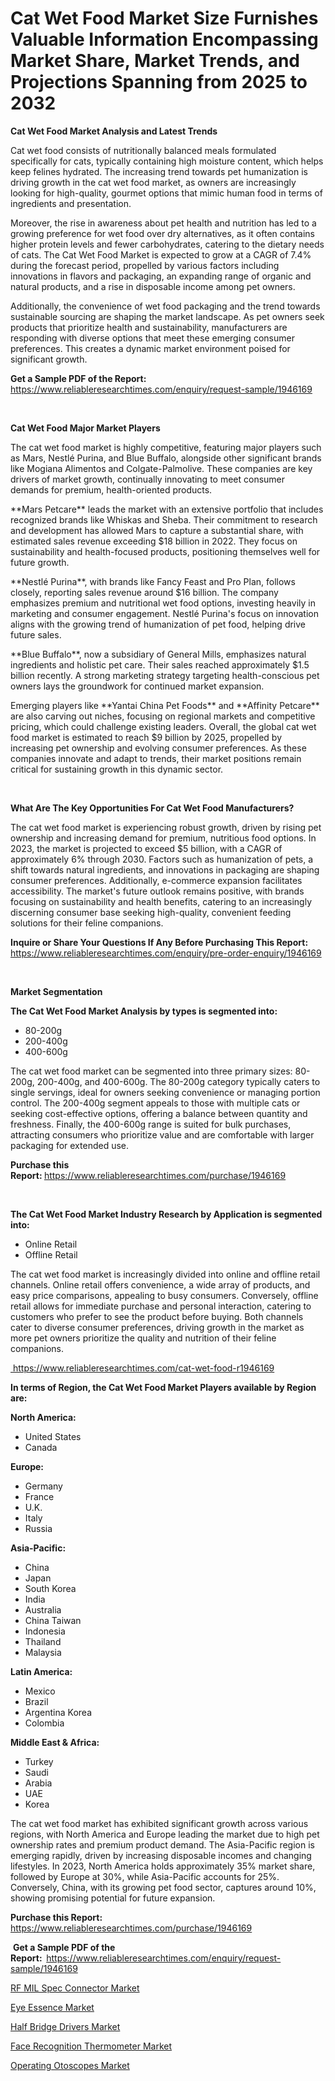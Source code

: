 <p><h1>Cat Wet Food Market Size Furnishes Valuable Information Encompassing Market Share, Market Trends, and Projections Spanning from 2025 to 2032</h1></p><p><strong>Cat Wet Food Market Analysis and Latest Trends</strong></p>
<p><p>Cat wet food consists of nutritionally balanced meals formulated specifically for cats, typically containing high moisture content, which helps keep felines hydrated. The increasing trend towards pet humanization is driving growth in the cat wet food market, as owners are increasingly looking for high-quality, gourmet options that mimic human food in terms of ingredients and presentation. </p><p>Moreover, the rise in awareness about pet health and nutrition has led to a growing preference for wet food over dry alternatives, as it often contains higher protein levels and fewer carbohydrates, catering to the dietary needs of cats. The Cat Wet Food Market is expected to grow at a CAGR of 7.4% during the forecast period, propelled by various factors including innovations in flavors and packaging, an expanding range of organic and natural products, and a rise in disposable income among pet owners.</p><p>Additionally, the convenience of wet food packaging and the trend towards sustainable sourcing are shaping the market landscape. As pet owners seek products that prioritize health and sustainability, manufacturers are responding with diverse options that meet these emerging consumer preferences. This creates a dynamic market environment poised for significant growth.</p></p>
<p><strong>Get a Sample PDF of the Report:&nbsp;</strong> <a href="https://www.reliableresearchtimes.com/enquiry/request-sample/1946169?utm_campaign=2175&utm_medium=2&utm_source=Github&utm_content=ia&utm_term=05022025&utm_id=cat-wet-food">https://www.reliableresearchtimes.com/enquiry/request-sample/1946169</a></p>
<p>&nbsp;</p>
<p><strong>Cat Wet Food Major Market Players</strong></p>
<p><p>The cat wet food market is highly competitive, featuring major players such as Mars, Nestlé Purina, and Blue Buffalo, alongside other significant brands like Mogiana Alimentos and Colgate-Palmolive. These companies are key drivers of market growth, continually innovating to meet consumer demands for premium, health-oriented products.</p><p>**Mars Petcare** leads the market with an extensive portfolio that includes recognized brands like Whiskas and Sheba. Their commitment to research and development has allowed Mars to capture a substantial share, with estimated sales revenue exceeding $18 billion in 2022. They focus on sustainability and health-focused products, positioning themselves well for future growth.</p><p>**Nestlé Purina**, with brands like Fancy Feast and Pro Plan, follows closely, reporting sales revenue around $16 billion. The company emphasizes premium and nutritional wet food options, investing heavily in marketing and consumer engagement. Nestlé Purina's focus on innovation aligns with the growing trend of humanization of pet food, helping drive future sales.</p><p>**Blue Buffalo**, now a subsidiary of General Mills, emphasizes natural ingredients and holistic pet care. Their sales reached approximately $1.5 billion recently. A strong marketing strategy targeting health-conscious pet owners lays the groundwork for continued market expansion.</p><p>Emerging players like **Yantai China Pet Foods** and **Affinity Petcare** are also carving out niches, focusing on regional markets and competitive pricing, which could challenge existing leaders. Overall, the global cat wet food market is estimated to reach $9 billion by 2025, propelled by increasing pet ownership and evolving consumer preferences. As these companies innovate and adapt to trends, their market positions remain critical for sustaining growth in this dynamic sector.</p></p>
<p>&nbsp;</p>
<p><strong>What Are The Key Opportunities For Cat Wet Food Manufacturers?</strong></p>
<p><p>The cat wet food market is experiencing robust growth, driven by rising pet ownership and increasing demand for premium, nutritious food options. In 2023, the market is projected to exceed $5 billion, with a CAGR of approximately 6% through 2030. Factors such as humanization of pets, a shift towards natural ingredients, and innovations in packaging are shaping consumer preferences. Additionally, e-commerce expansion facilitates accessibility. The market's future outlook remains positive, with brands focusing on sustainability and health benefits, catering to an increasingly discerning consumer base seeking high-quality, convenient feeding solutions for their feline companions.</p></p>
<p><strong>Inquire or Share Your Questions If Any Before Purchasing This Report:</strong> <a href="https://www.reliableresearchtimes.com/enquiry/pre-order-enquiry/1946169?utm_campaign=2175&utm_medium=2&utm_source=Github&utm_content=ia&utm_term=05022025&utm_id=cat-wet-food">https://www.reliableresearchtimes.com/enquiry/pre-order-enquiry/1946169</a></p>
<p>&nbsp;</p>
<p><strong>Market Segmentation</strong></p>
<p><strong>The Cat Wet Food Market Analysis by types is segmented into:</strong></p>
<p><ul><li>80-200g</li><li>200-400g</li><li>400-600g</li></ul></p>
<p><p>The cat wet food market can be segmented into three primary sizes: 80-200g, 200-400g, and 400-600g. The 80-200g category typically caters to single servings, ideal for owners seeking convenience or managing portion control. The 200-400g segment appeals to those with multiple cats or seeking cost-effective options, offering a balance between quantity and freshness. Finally, the 400-600g range is suited for bulk purchases, attracting consumers who prioritize value and are comfortable with larger packaging for extended use.</p></p>
<p><strong>Purchase this Report:&nbsp;</strong><a href="https://www.reliableresearchtimes.com/purchase/1946169?utm_campaign=2175&utm_medium=2&utm_source=Github&utm_content=ia&utm_term=05022025&utm_id=cat-wet-food">https://www.reliableresearchtimes.com/purchase/1946169</a></p>
<p>&nbsp;</p>
<p><strong>The Cat Wet Food Market Industry Research by Application is segmented into:</strong></p>
<p><ul><li>Online Retail</li><li>Offline Retail</li></ul></p>
<p><p>The cat wet food market is increasingly divided into online and offline retail channels. Online retail offers convenience, a wide array of products, and easy price comparisons, appealing to busy consumers. Conversely, offline retail allows for immediate purchase and personal interaction, catering to customers who prefer to see the product before buying. Both channels cater to diverse consumer preferences, driving growth in the market as more pet owners prioritize the quality and nutrition of their feline companions.</p></p>
<p><a href="https://www.reliableresearchtimes.com/cat-wet-food-r1946169?utm_campaign=2175&utm_medium=2&utm_source=Github&utm_content=ia&utm_term=05022025&utm_id=cat-wet-food">&nbsp;https://www.reliableresearchtimes.com/cat-wet-food-r1946169</a></p>
<p><strong>In terms of Region, the Cat Wet Food Market Players available by Region are:</strong></p>
<p>
    <p> <strong> North America: </strong>
        <ul>
            <li>United States</li>
            <li>Canada</li>
        </ul>
        </p> 
    <p> <strong> Europe: </strong>
        <ul>
            <li>Germany</li>
            <li>France</li>
            <li>U.K.</li>
            <li>Italy</li>
            <li>Russia</li>
        </ul>
        </p> 
    <p> <strong> Asia-Pacific: </strong>
        <ul>
            <li>China</li>
            <li>Japan</li>
            <li>South Korea</li>
            <li>India</li>
            <li>Australia</li>
            <li>China Taiwan</li>
            <li>Indonesia</li>
            <li>Thailand</li>
            <li>Malaysia</li>
        </ul>
        </p> 
    <p> <strong> Latin America: </strong>
        <ul>
            <li>Mexico</li>
            <li>Brazil</li>
            <li>Argentina Korea</li>
            <li>Colombia</li>
        </ul>
        </p> 
    <p> <strong> Middle East & Africa: </strong>
        <ul>
            <li>Turkey</li>
            <li>Saudi</li>
            <li>Arabia</li>
            <li>UAE</li>
            <li>Korea</li>
        </ul>
    </p>
    </p>
<p><p>The cat wet food market has exhibited significant growth across various regions, with North America and Europe leading the market due to high pet ownership rates and premium product demand. The Asia-Pacific region is emerging rapidly, driven by increasing disposable incomes and changing lifestyles. In 2023, North America holds approximately 35% market share, followed by Europe at 30%, while Asia-Pacific accounts for 25%. Conversely, China, with its growing pet food sector, captures around 10%, showing promising potential for future expansion.</p></p>
<p><strong>Purchase this Report: </strong><a href="https://www.reliableresearchtimes.com/purchase/1946169?utm_campaign=2175&utm_medium=2&utm_source=Github&utm_content=ia&utm_term=05022025&utm_id=cat-wet-food">https://www.reliableresearchtimes.com/purchase/1946169</a></p>
<p>&nbsp;<strong>Get a Sample PDF of the Report:&nbsp;&nbsp;</strong><a href="https://www.reliableresearchtimes.com/enquiry/request-sample/1946169?utm_campaign=2175&utm_medium=2&utm_source=Github&utm_content=ia&utm_term=05022025&utm_id=cat-wet-food">https://www.reliableresearchtimes.com/enquiry/request-sample/1946169</a></p>
<p><strong></strong></p>
<p><p><a href="https://www.linkedin.com/pulse/size-dynamics-expected-growth-rf-mil-spec-connector-market-pmfne?utm_campaign=2175&utm_medium=2&utm_source=Github&utm_content=ia&utm_term=05022025&utm_id=cat-wet-food">RF MIL Spec Connector Market</a></p><p><a href="https://github.com/jerhoskinson197676/Market-Research-Report-List-1/blob/main/eye-essence-market.md?utm_campaign=2175&utm_medium=2&utm_source=Github&utm_content=ia&utm_term=05022025&utm_id=cat-wet-food">Eye Essence Market</a></p><p><a href="https://www.linkedin.com/pulse/half-bridge-drivers-market-size-expand-cagr-111-along-nrsae?utm_campaign=2175&utm_medium=2&utm_source=Github&utm_content=ia&utm_term=05022025&utm_id=cat-wet-food">Half Bridge Drivers Market</a></p><p><a href="https://www.linkedin.com/pulse/global-face-recognition-thermometer-market-sector2025-vmnze?utm_campaign=2175&utm_medium=2&utm_source=Github&utm_content=ia&utm_term=05022025&utm_id=cat-wet-food">Face Recognition Thermometer Market</a></p><p><a href="https://www.linkedin.com/pulse/operating-otoscopes-market-size-foreign-opportunities-sywve?utm_campaign=2175&utm_medium=2&utm_source=Github&utm_content=ia&utm_term=05022025&utm_id=cat-wet-food">Operating Otoscopes Market</a></p></p>